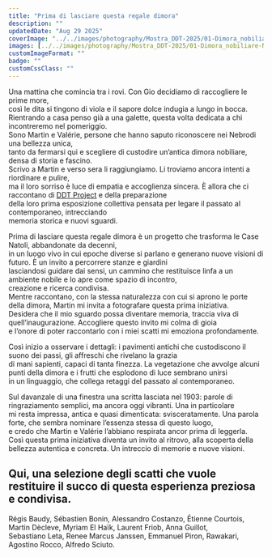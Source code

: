 ```yaml
---
title: "Prima di lasciare questa regale dimora"
description: ""
updatedDate: "Aug 29 2025"
coverImage: "../../images/photography/Mostra_DDT-2025/01-Dimora_nobiliare-Natoli-villa-Mostra-Opening-inaugurazione_collettiva_artistica-DDT_Project-Romei-Mistretta-Messina-arte_comtemporanea-dimora_nobiliare-villa-panorama.JPG"
images: [../../images/photography/Mostra_DDT-2025/01-Dimora_nobiliare-Natoli-villa-Mostra-Opening-inaugurazione_collettiva_artistica-DDT_Project-Romei-Mistretta-Messina-arte_comtemporanea-dimora_nobiliare-villa-panorama.JPG,../../images/photography/Mostra_DDT-2025/02-Mostra-Opening-inaugurazione_collettiva_artistica-DDT_Project-Romei-Mistretta-Messina-arte_comtemporanea-dimora_nobiliare-villa-flyer.JPG,../../images/photography/Mostra_DDT-2025/02-Scorcio-fontana-pietra_antica_arenzaria_scultura-Dimora_nobiliare-Natoli-villa-Mostra-Opening-inaugurazione_collettiva_artistica-DDT_Project-Romei-Mistretta-Messina-arte_comtemporanea-dimora_nobiliare-villa.JPG,../../images/photography/Mostra_DDT-2025/03-Terrazzo-fichidindia-scorcio-Dimora_nobiliare-Natoli-villa-Mostra-Opening-inaugurazione_collettiva_artistica-DDT_Project-Romei-Mistretta-Messina-arte_comtemporanea-villa_antica.JPG,../../images/photography/Mostra_DDT-2025/04-Dimora_nobiliare-Natoli-villa-Mostra-Opening-inaugurazione_collettiva_artistica-DDT_Project-Romei-Mistretta-Messina-arte_comtemporanea-dimora_nobiliare-villa-cane-pietra_antica-arenaria.JPG,../../images/photography/Mostra_DDT-2025/05-Terrazzo-fichidindia-scorcio-Dimora_nobiliare-Natoli-villa-Mostra-Opening-inaugurazione_collettiva_artistica-DDT_Project-Romei-Mistretta-Messina-arte_comtemporanea-villa_antica.JPG,../../images/photography/Mostra_DDT-2025/06-Chiesa_antica-ceramica-maiolica_dipinta-Dimora_nobiliare-Natoli-villa-Mostra-Opening-inaugurazione_collettiva_artistica-DDT_Project-Romei-Mistretta-arte_comtemporanea-villa-artista-fotografie-Martin_Decleve-analogico-restauro.JPG,../../images/photography/Mostra_DDT-2025/07-Chiesa_antica-ceramica-maiolica_dipinta-Dimora_nobiliare-Natoli-villa-Mostra-Opening-inaugurazione_collettiva_artistica-DDT_Project-Romei-Mistretta-Messina-arte_comtemporanea-villa-artista-fotografie-Martin_Decleve-analogico.JPG,../../images/photography/Mostra_DDT-2025/08-Dimora_nobiliare-Natoli-villa-Mostra-Opening-inaugurazione_collettiva_artistica-DDT_Project-Romei-Mistretta-Messina-arte_comtemporanea-villa-fotografie-artista_Laurent_Friob-ritratto.JPG,../../images/photography/Mostra_DDT-2025/09-Dimora_nobiliare-Natoli-villa-Mostra-Opening-inaugurazione_collettiva_artistica-DDT_Project-Romei-Mistretta-Messina-arte_comtemporanea-dimora_nobiliare-villa-panorama.JPG,../../images/photography/Mostra_DDT-2025/09-Dimora_nobiliare-Natoli-villa-Mostra-Opening-inaugurazione_collettiva_artistica-DDT_Project-Romei-Mistretta-arte_comtemporanea-installazione-artista_Alfredo_Sciuto-Il_ritorno_di_Ulisse-barche_carta_rivestimento_stanza_pavimento.JPG,../../images/photography/Mostra_DDT-2025/10-Dimora_nobiliare-Natoli-villa-Mostra-Opening-inaugurazione_collettiva_artistica-DDT_Project-Romei-Mistretta-Messina-arte_comtemporanea-dimora_nobiliare-villa-panorama-opera-fotografie_artistiche.JPG,../../images/photography/Mostra_DDT-2025/11-Dimora_nobiliare-Natoli-villa-Mostra-Opening-inaugurazione_collettiva_artistica-DDT_Project-Romei-Mistretta-arte_comtemporanea-dimora_nobiliare-villa-opera-fotografie_artistiche-vegetazione-terzo_paesaggio-carta_parati_antica.JPG,../../images/photography/Mostra_DDT-2025/12-Dimora_nobiliare-Natoli-villa-Mostra-Opening-inaugurazione_collettiva_artistica-DDT_Project-Romei-Mistretta-Messina-arte_comtemporanea-dimora_nobiliare-villa-panorama-opera-fotografie_artistiche-02.JPG,../../images/photography/Mostra_DDT-2025/12-Dimora_nobiliare-Natoli-villa-Mostra-Opening-inaugurazione_collettiva_artistica-DDT_Project-Romei-Mistretta-Messina-arte_comtemporanea-dimora_nobiliare-villa-panorama-opera-fotografie_artistiche.JPG,../../images/photography/Mostra_DDT-2025/13-Dimora_nobiliare-Natoli-villa-Mostra-Opening-inaugurazione_collettiva_artistica-DDT_Project-Romei-Mistretta-Messina-arte_comtemporanea-dimora_nobiliare-villa-panorama-architettura_interna-visitatori-pavimento_antico-affreschi.JPG,../../images/photography/Mostra_DDT-2025/14-Dimora_nobiliare-Natoli-villa-Mostra-Opening-inaugurazione_collettiva_artistica-DDT_Project-Romei-Mistretta-Messina-arte_comtemporanea-dimora_nobiliare-villa-panorama-opera-Alessandro_Costanzo.JPG,../../images/photography/Mostra_DDT-2025/15-Dimora_nobiliare-Natoli-villa-Mostra-Opening-inaugurazione_collettiva_artistica-DDT_Project-Romei-Mistretta-Messina-arte_comtemporanea-dimora_nobiliare-villa-opera_artistica.JPG,../../images/photography/Mostra_DDT-2025/16-Dimora_nobiliare-Natoli-villa-Mostra-Opening-inaugurazione_collettiva_artistica-DDT_Project-Romei-Mistretta-Messina-arte_comtemporanea-dimora_nobiliare-villa-visitatori.JPG,../../images/photography/Mostra_DDT-2025/17-Dimora_nobiliare-Natoli-villa-Mostra-Opening-inaugurazione_collettiva_artistica-DDT_Project-Romei-Mistretta-Messina-arte_comtemporanea-dimora_nobiliare-villa-visitatori.JPG,../../images/photography/Mostra_DDT-2025/18-Dimora_nobiliare-Natoli-villa-Mostra-Opening-inaugurazione_collettiva_artistica-DDT_Project-Romei-Mistretta-Messina-arte_comtemporanea-dimora_nobiliare-villa-panorama-opera-aristica-Sebastiano_Leta-ceramiche-piatti_materici.JPG,../../images/photography/Mostra_DDT-2025/19-Dimora_nobiliare-Natoli-villa-Mostra-Opening-inaugurazione_collettiva_artistica-DDT_Project-Romei-Mistretta-Messina-arte_comtemporanea-dimora_nobiliare-villa-panorama-opera-fotografie_artistica-ritratto-Sebastien_Bonin.JPG,../../images/photography/Mostra_DDT-2025/20-Dimora_nobiliare-Natoli-villa-Mostra-Opening-inaugurazione_collettiva_artistica-DDT_Project-Romei-Mistretta-Messina-arte_comtemporanea-dimora_nobiliare-villa-opera-artistica-Agostino_Rocco-bambini_dipinti-farfalle.JPG,../../images/photography/Mostra_DDT-2025/21-Dimora_nobiliare-Natoli-villa-Mostra-Opening-inaugurazione_collettiva_artistica-DDT_Project-Romei-Mistretta-Messina-arte_comtemporanea-dimora_nobiliare-villa-opere.JPG,../../images/photography/Mostra_DDT-2025/22-Dimora_nobiliare-Natoli-villa-Mostra-Opening-inaugurazione_collettiva_artistica-DDT_Project-Romei-Mistretta-Messina-arte_comtemporanea-dimora_nobiliare-villa-panorama-opera-Renee_Marcus_Janssen-sculture-pipistrelli.JPG,../../images/photography/Mostra_DDT-2025/23-Dimora_nobiliare-Natoli-villa-Mostra-Opening-inaugurazione_collettiva_artistica-DDT_Project-Romei-Mistretta-Messina-arte_comtemporanea-dimora_nobiliare-villa-panorama-opera_artistica-Sebastiano_Leta.JPG,../../images/photography/Mostra_DDT-2025/24-Dimora_nobiliare-Natoli-villa-Mostra-Opening-inaugurazione_col_artistica-DDT_Project-Romei-Mistretta-Mes-arte_comtemporanea-dimora_nobiliare-villa-panorama-opere-buffet-gourmet-chef-Regis_Baudy-tessere_ceramica_raku-Sebastiano_Leta.JPG,../../images/photography/Mostra_DDT-2025/25-Dimora_nobiliare-Natoli-villa-Mostra-Opening-inaugurazione_artistica-DDT_Project-Romei-Mistretta-arte_comtemporanea-dimora_nobiliare-villa-panorama-opere-buffet-gourmet-chef-Regis_Baudy-tessere_ceramica_raku-Sebastiano_Leta.JPG,../../images/photography/Mostra_DDT-2025/26-Dimora_nobiliare-Natoli-villa-Mostra-Opening-inaugurazione_artistica-DDT_Project-Romei-Mistretta-arte_comtemporanea-dimora_nobiliare-villa-panorama-opere-buffet-gourmet-chef-Regis_Baudy-tessere_ceramica_raku-Sebastiano_Leta.JPG,../../images/photography/Mostra_DDT-2025/27-Dimora_nobiliare-Natoli-villa-Mostra-Opening-inaugurazione_collettiva_artistica-DDT_Project-Romei-Mistretta-Messina-arte_comtemporanea-dimora_nobiliare-villa-panorama-concerto-musicista-Settevoci-sassofono.JPG,../../images/photography/Mostra_DDT-2025/28-Dimora_nobiliare-Natoli-villa-Mostra-Opening-inaugurazione_collettiva_artistica-DDT_Project-Romei-Mistretta-Messina-arte_comtemporanea-dimora_nobiliare-villa-panorama-concerto-musicista-Settevoci-sassofono.JPG,../../images/photography/Mostra_DDT-2025/29-Dimora_nobiliare-Natoli-villa-Mostra-Opening-inaugurazione_collettiva_artistica-DDT_Project-Romei-Mistretta-arte_comtemporanea-dimora_nobiliare-villa-brindisi-Martin_Decleve-vino_bianco-Popup-azienda_agricola_Via_del_gelso_Marsala.JPG,../../images/photography/Mostra_DDT-2025/30-Dimora_nobiliare-Natoli-villa-Mostra-Opening-inaugurazione_collettiva_artistica-DDT_Project-Romei-Mistretta-arte_comtemporanea-dimora_nobiliare-villa-brindisi-Regis_Baudy-vino_bianco-Popup-azienda_agricola_Via_del_gelso_Marsala.JPG,../../images/photography/Mostra_DDT-2025/31-Dimora_nobiliare-Natoli-villa-Mostra-Opening-inaugurazione_collettiva_artistica-DDT_Project-Romei-Mistretta-arte_comtemporanea-dimora_nobiliare-villa-brindisi-Sebastiano_Leta-vino_bianco-Popup-azienda_agricola_Via_del_gelso_Marsala.JPG,../../images/photography/Mostra_DDT-2025/31-Dimora_nobiliare-Natoli-villa-Mostra-Opening-inaugurazione_collettiva_artistica-DDT_Project-Romei-Mistretta-Messina-arte_comtemporanea-dimora_nobiliare-villa-brindisi-vino_bianco-Popup-azienda_agricola_Via_del_gelso_Marsala.JPG,../../images/photography/Mostra_DDT-2025/32-Dimora_nobiliare-Natoli-villa-Mostra-Opening-inaugurazione_collettiva_artistica-DDT_Project-Romei-Mistretta-Messina-arte_comtemporanea-dimora_nobiliare-villa-brindisi-Valerie_Verdinne-vino_bianco.JPG,../../images/photography/Mostra_DDT-2025/33-Dimora_nobiliare-Natoli-villa-Mostra-Opening-inaugurazione_collettiva_artistica-DDT_Project-Romei-Mistretta-Messina-arte_comtemporanea-dimora_nobiliare-villa-performance_musicale-Myriam_El_Haik.JPG,../../images/photography/Mostra_DDT-2025/34--Dimora_nobiliare-Natoli-villa-Mostra-Opening-inaugurazione_collettiva_artistica-DDT_Project-Romei-Mistretta-Messina-arte_comtemporanea-dimora_nobiliare-villa-performance_musicale-Myriam_El_Haik.JPG,../../images/photography/Mostra_DDT-2025/35-Dimora_nobiliare-Natoli-villa-Mostra-Opening-inaugurazione_collettiva_artistica-DDT_Project-Romei-Mistretta-Messina-arte_comtemporanea-dimora_nobiliare-villa-performance_musicale-Myriam_El_Haik.JPG,../../images/photography/Mostra_DDT-2025/36-Dimora_nobiliare-Natoli-villa-Mostra-Opening-inaugurazione_collettiva_artistica-DDT_Project-Romei-Mistretta-Messina-arte_comtemporanea-dimora_nobiliare-villa-performance_musicale-Myriam_El_Haik.JPG,../../images/photography/Mostra_DDT-2025/37-Dimora_nobiliare-Natoli-villa-Mostra-Opening-inaugurazione_collettiva_artistica-DDT_Project-Romei-Mistretta-Messina-arte_comtemporanea-dimora_nobiliare-villa-installazione-Alfredo_Sciuto-Il_ritorno_di_Ulisse.JPG,../../images/photography/Mostra_DDT-2025/38-Dimora_nobiliare-Natoli-villa-Mostra-Opening-inaugurazione_collettiva_artistica-DDT_Project-Romei-Mistretta-Messina-arte_comtemporanea-dimora_nobiliare-villa-installazione-Alfredo_Sciuto-Il_ritorno_di_Ulisse.JPG,../../images/photography/Mostra_DDT-2025/39-Dimora_nobiliare-Natoli-villa-Mostra-Opening-inaugurazione_collettiva_artistica-DDT_Project-Romei-Mistretta-Messina-arte_comtemporanea-dimora_nobiliare-villa-opere-Renee_Marcus_Janssen-pipistelli-sculture.JPG,../../images/photography/Mostra_DDT-2025/40-Dimora_nobiliare-Natoli-villa-Mostra-Opening-inaugurazione_collettiva_artistica-DDT_Project-Romei-Mistretta-Messina-arte_comtemporanea-dimora_nobiliare-villa-DDT_PROJECT-neon-Riccardo_Gueci.JPG]
customImageFormat: ""
badge: ""
customCssClass: ""
---
```


Una mattina che comincia tra i rovi. Con Gio decidiamo di raccogliere le prime more,  
così le dita si tingono di viola e il sapore dolce indugia a lungo in bocca.  
Rientrando a casa penso già a una galette, questa volta dedicata a chi incontreremo nel pomeriggio.  
Sono Martin e Valérie, persone che hanno saputo riconoscere nei Nebrodi una bellezza unica,  
tanto da fermarsi qui e scegliere di custodire un’antica dimora nobiliare, densa di storia e fascino.  
Scrivo a Martin e verso sera li raggiungiamo. Li troviamo ancora intenti a riordinare e pulire,  
ma il loro sorriso è luce di empatia e accoglienza sincera. È allora che ci raccontano di
<a href="https://www.instagram.com/d.d.t._project/" target="_blank">DDT Project</a> e della preparazione  
della loro prima esposizione collettiva pensata per legare il passato al contemporaneo, intrecciando  
memoria storica e nuovi sguardi.  

Prima di lasciare questa regale dimora è un progetto che trasforma le Case Natoli, abbandonate da decenni,  
in un luogo vivo in cui epoche diverse si parlano e generano nuove visioni di futuro. È un invito a percorrere stanze e giardini  
lasciandosi guidare dai sensi, un cammino che restituisce linfa a un ambiente nobile e lo apre come spazio di incontro,  
creazione e ricerca condivisa.  
Mentre raccontano, con la stessa naturalezza con cui si aprono le porte della dimora, Martin mi invita a fotografare questa prima iniziativa.  
Desidera che il mio sguardo possa diventare memoria, traccia viva di quell’inaugurazione. Accogliere questo invito mi colma di gioia  
e l’onore di poter raccontarlo con i miei scatti mi emoziona profondamente.  

Così inizio a osservare i dettagli: i pavimenti antichi che custodiscono il suono dei passi, gli affreschi che rivelano la grazia  
di mani sapienti, capaci di tanta finezza. La vegetazione che avvolge alcuni punti della dimora e i frutti che esplodono di luce sembrano unirsi  
in un linguaggio, che collega retaggi del passato al contemporaneo.

Sul davanzale di una finestra una scritta lasciata nel 1903: parole di ringraziamento semplici, ma ancora oggi vibranti. Una in particolare  
mi resta impressa, antica e quasi dimenticata: svisceratamente. Una parola forte, che sembra nominare l’essenza stessa di questo luogo,  
e credo che Martin e Valérie l’abbiano respirata ancor prima di leggerla.  
Così questa prima iniziativa diventa un invito al ritrovo, alla scoperta della bellezza autentica e concreta. Un intreccio di memorie e nuove visioni. 

Qui, una selezione degli scatti che vuole restituire il succo di questa esperienza preziosa e condivisa.
-
Régis Baudy, Sébastien Bonin, Alessandro Costanzo, Étienne Courtois, Martin Dècleve, Myriam El Haïk, Laurent Friob, Anna Guillot,  
Sebastiano Leta, Renee Marcus Janssen, Emmanuel Piron, Rawakari, Agostino Rocco, Alfredo Sciuto.
